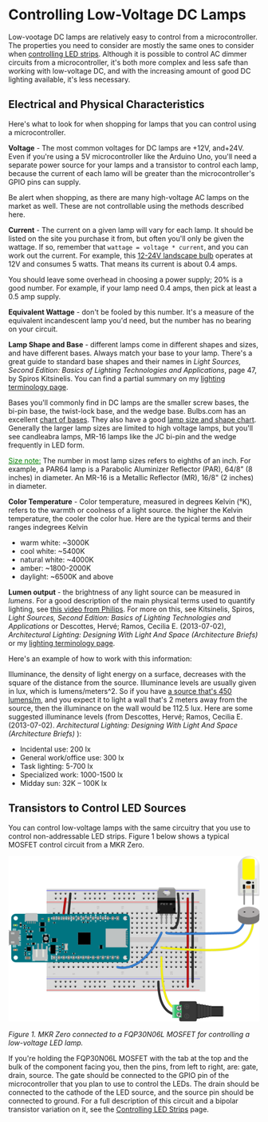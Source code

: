 # Controlling Low-Voltage DC Lamps

Low-vootage DC lamps are relatively easy to control from a microcontroller. The properties you need to consider are mostly the same ones to consider when [controlling LED strips](led-strips.md). Although it is possible to control AC dimmer circuits from a microcontroller, it's both more complex and less safe than working with low-voltage DC, and with the increasing amount of good DC lighting available, it's less necessary.

## Electrical and Physical Characteristics
Here's what to look for when shopping for lamps that you can control using a microcontroller.

**Voltage** - The most common voltages for DC lamps are +12V, and+24V. Even if you're using a 5V microcontroller like the Arduino Uno, you'll need a separate power source for your lamps and a transistor to control each lamp, because the current of each lamo will be greater than the microcontroller's GPIO pins can supply.

Be alert when shopping, as there are many high-voltage AC lamps on the market as well. These are not controllable using the methods described here. 

**Current** - The current on a given lamp will vary for each lamp. It should be listed on the site you purchase it from, but often you'll only be given the wattage. If so, remember that `wattage = voltage * current`, and you can work out the current. For example, this [12-24V landscape bulb](https://www.superbrightleds.com/moreinfo/landscape-bulbs/gy635-led-landscape-light-bulb-40-watt-equivalent-bi-pin-led-bulb-450-lumens/4539/10110/#tab/specifications) operates at 12V and consumes 5 watts. That means its current is about 0.4 amps.

You should leave some overhead in choosing a power supply; 20% is a good number. For example, if your lamp need 0.4 amps, then pick at least a 0.5 amp supply. 

**Equivalent Wattage** - don't be fooled by this number. It's a measure of the equivalent incandescent lamp you'd need, but the number has no bearing on your circuit. 


**Lamp Shape and Base** - different lamps come in different shapes and sizes, and have different bases. Always match your base to your lamp. There's a great guide to standard base shapes and their names in _Light Sources, Second Edition: Basics of Lighting Technologies and Applications_, page 47, by Spiros Kitsinelis. You can find a partial summary on my [lighting terminology page](https://itp.nyu.edu/classes/light/lighting-terminology/).

Bases you'll commonly find in DC lamps are the smaller screw bases, the bi-pin base, the twist-lock base, and the wedge base. Bulbs.com has an excellent [chart of bases](https://www.bulbs.com/learning/basechart.aspx). They also have a good [lamp size and shape chart](https://www.bulbs.com/learning/shapesandsizes.aspx). Generally the larger lamp sizes are limited to high voltage lamps, but you'll see candleabra lamps, MR-16 lamps like the JC bi-pin and the wedge frequently in LED form. 

<u style="color:green;">Size note:</u> The number in most lamp sizes refers to eighths of an inch. For example, a PAR64 lamp is a Parabolic Aluminizer Reflector (PAR), 64/8" (8 inches) in diameter. An MR-16 is a Metallic Reflector (MR), 16/8" (2 inches) in diameter. 

**Color Temperature** - Color temperature, measured in degrees Kelvin (°K), refers to the warmth or coolness of a light source. the higher the Kelvin temperature, the cooler the color hue. Here are the typical terms and their ranges indegrees Kelvin

* warm white: ~3000K
* cool white: ~5400K
* natural white: ~4000K
* amber: ~1800-2000K
* daylight: ~6500K and above

**Lumen output** - the brightness of any light source can be measured in *lumens*. For a good description of the main physical terms used to quantify lighting, see [this video from Philips](https://www.youtube.com/watch?v=9nPIzyV1mW0). For more on this, see  Kitsinelis, Spiros, _Light Sources, Second Edition: Basics of Lighting Technologies and Applications_ or Descottes, Hervé; Ramos, Cecilia E. (2013-07-02), _Architectural Lighting: Designing With Light And Space (Architecture Briefs)_ or my [lighting terminology page](https://itp.nyu.edu/classes/light/lighting-terminology/).

Here's an example of how to work with this information:

Illuminance, the density of light energy on a surface, decreases with the square of the distance from the source. Illuminance levels are usually given in lux, which is lumens/meters^2. So if you have [a source that's 450 lumens/m](https://www.superbrightleds.com/moreinfo/landscape-bulbs/gy635-led-landscape-light-bulb-40-watt-equivalent-bi-pin-led-bulb-450-lumens/4539/10110/#tab/specifications), and you expect it to light a wall that's 2 meters away from the source, then the illuminance on the wall would be 112.5 lux. Here are some suggested illuminance levels (from Descottes, Hervé; Ramos, Cecilia E. (2013-07-02). _Architectural Lighting: Designing With Light And Space (Architecture Briefs)_ ):

* Incidental use: 200 lx
* General work/office use: 300 lx
* Task lighting: 5-700 lx
* Specialized work: 1000-1500 lx
* Midday sun: 32K – 100K lx

## Transistors to Control LED Sources 
You can control low-voltage lamps with the same circuitry that you use to control non-addressable LED strips. Figure 1 below shows a typical MOSFET control circuit from a MKR Zero. 

![Figure 1. FQP30N06L MOSFET controlling a low-voltage LED lamp.](img/12VDC_LED_MOSFET_lamp_circuit_bb.png)

_Figure 1. MKR Zero connected to a FQP30N06L MOSFET for controlling a low-voltage LED lamp._ 

If you're holding the FQP30N06L MOSFET with the tab at the top and the bulk of the component facing you, then the pins, from left to right, are: gate, drain, source. The gate should be connected to the GPIO pin of the microcontroller that you plan to use to control the LEDs. The drain should be connected to the cathode of the LED source, and the source pin should be connected to ground.  For a full description of this circuit and a bipolar transistor variation on it, see the [Controlling LED Strips](led-strips.md#transistors-to-control-led-sources) page.

